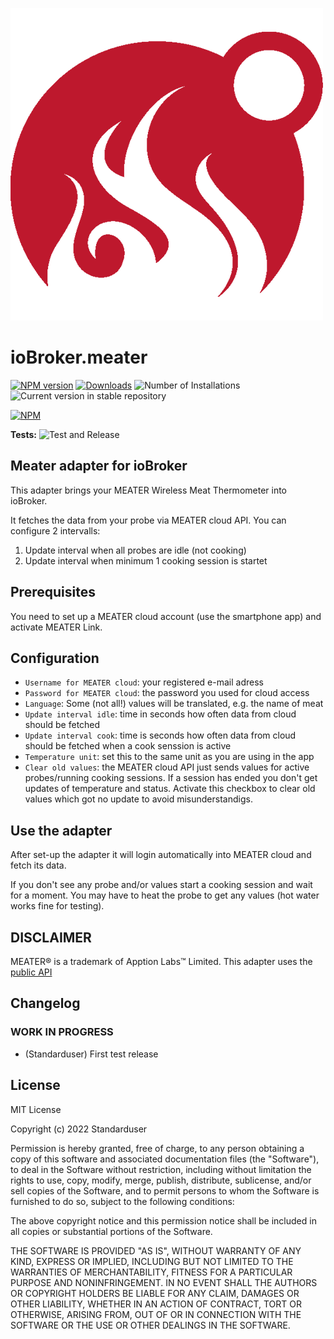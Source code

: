 ![Logo](admin/meater.png)

# ioBroker.meater

[![NPM version](https://img.shields.io/npm/v/iobroker.meater.svg)](https://www.npmjs.com/package/iobroker.meater)
[![Downloads](https://img.shields.io/npm/dm/iobroker.meater.svg)](https://www.npmjs.com/package/iobroker.meater)
![Number of Installations](https://iobroker.live/badges/meater-installed.svg)
![Current version in stable repository](https://iobroker.live/badges/meater-stable.svg)

[![NPM](https://nodei.co/npm/iobroker.meater.png?downloads=true)](https://nodei.co/npm/iobroker.meater/)

**Tests:** ![Test and Release](https://github.com/Standarduser/ioBroker.meater/workflows/Test%20and%20Release/badge.svg)

## Meater adapter for ioBroker

This adapter brings your MEATER Wireless Meat Thermometer into ioBroker.

It fetches the data from your probe via MEATER cloud API. You can configure 2 intervalls:

1. Update interval when all probes are idle (not cooking)
2. Update interval when minimum 1 cooking session is startet

## Prerequisites

You need to set up a MEATER cloud account (use the smartphone app) and activate MEATER Link.

## Configuration

-   `Username for MEATER cloud`: your registered e-mail adress
-   `Password for MEATER cloud`: the password you used for cloud access
-   `Language`: Some (not all!) values will be translated, e.g. the name of meat
-   `Update interval idle`: time in seconds how often data from cloud should be fetched
-   `Update interval cook`: time is seconds how often data from cloud should be fetched when a cook senssion is active
-   `Temperature unit`: set this to the same unit as you are using in the app
-   `Clear old values`: the MEATER cloud API just sends values for active probes/running cooking sessions. If a session has ended you don't get updates of temperature and status. Activate this checkbox to clear old values which got no update to avoid misunderstandigs.

## Use the adapter

After set-up the adapter it will login automatically into MEATER cloud and fetch its data.

If you don't see any probe and/or values start a cooking session and wait for a moment. You may have to heat the probe to get any values (hot water works fine for testing).

## DISCLAIMER

MEATER® is a trademark of Apption Labs™ Limited.
This adapter uses the [public API](https://github.com/apption-labs/meater-cloud-public-rest-api)

## Changelog

<!--
	Placeholder for the next version (at the beginning of the line):
	### **WORK IN PROGRESS**
-->

### **WORK IN PROGRESS**

-   (Standarduser) First test release

## License

MIT License

Copyright (c) 2022 Standarduser

Permission is hereby granted, free of charge, to any person obtaining a copy
of this software and associated documentation files (the "Software"), to deal
in the Software without restriction, including without limitation the rights
to use, copy, modify, merge, publish, distribute, sublicense, and/or sell
copies of the Software, and to permit persons to whom the Software is
furnished to do so, subject to the following conditions:

The above copyright notice and this permission notice shall be included in all
copies or substantial portions of the Software.

THE SOFTWARE IS PROVIDED "AS IS", WITHOUT WARRANTY OF ANY KIND, EXPRESS OR
IMPLIED, INCLUDING BUT NOT LIMITED TO THE WARRANTIES OF MERCHANTABILITY,
FITNESS FOR A PARTICULAR PURPOSE AND NONINFRINGEMENT. IN NO EVENT SHALL THE
AUTHORS OR COPYRIGHT HOLDERS BE LIABLE FOR ANY CLAIM, DAMAGES OR OTHER
LIABILITY, WHETHER IN AN ACTION OF CONTRACT, TORT OR OTHERWISE, ARISING FROM,
OUT OF OR IN CONNECTION WITH THE SOFTWARE OR THE USE OR OTHER DEALINGS IN THE
SOFTWARE.
